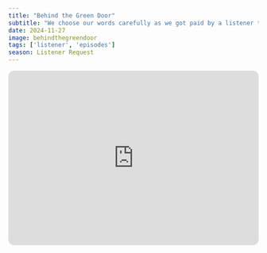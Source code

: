 ```yaml
---
title: "Behind the Green Door"
subtitle: "We choose our words carefully as we got paid by a listener to talk about a 1970s adult film. We talk about the 70s Porno Chic era, Ivory Soap and changing obscenity laws."
date: 2024-11-27
image: behindthegreendoor
tags: ['listener', 'episodes']
season: Listener Request
---
```

<iframe style="border-radius:12px" src="https://open.spotify.com/embed/episode/3556HMQ9QpEVAZLI7ULfiw?utm_source=generator" width="100%" height="352" frameBorder="0" allowfullscreen="" allow="autoplay; clipboard-write; encrypted-media; fullscreen; picture-in-picture" loading="lazy"></iframe>
